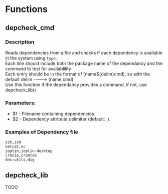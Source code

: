 # Functions  
## depcheck_cmd  
### Description  
Reads dependencies from a file and checks if each dependency is available in the system using `type`.  
Each line should include both the package name of the dependancy and the command to test for availablility  
Each entry should be in the format of (name${delim}cmd), so with the default delim ----> (name,cmd)  
Use this function if the dependancy provides a command, if not, use depcheck_lib()  
### Parameters:  
- $1 - Filename containing dependencies.  
- $2 - Dependency attribute delimiter (default: ,).  
### Examples of Dependency file  
```  
zsh,zsh  
netcat,nc  
joplin,joplin-desktop  
cronie,crontab  
dns-utils,dig  
```  
  
## depcheck_lib  
TODO  
  

